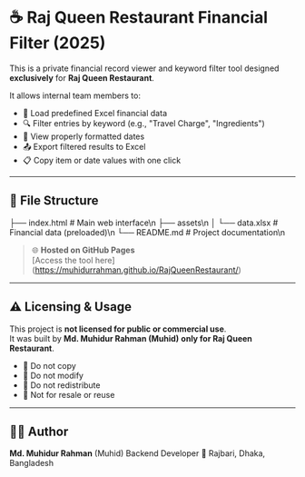 # ☕ Raj Queen Restaurant Financial Filter (2025)

This is a private financial record viewer and keyword filter tool designed **exclusively** for **Raj Queen Restaurant**.

It allows internal team members to:
- 📂 Load predefined Excel financial data
- 🔍 Filter entries by keyword (e.g., "Travel Charge", "Ingredients")
- 📅 View properly formatted dates
- 📤 Export filtered results to Excel
- 📋 Copy item or date values with one click

---

## 📁 File Structure

├── index.html # Main web interface\n
├── assets\n
│ └── data.xlsx # Financial data (preloaded)\n
└── README.md # Project documentation\n


> 🌐 **Hosted on GitHub Pages**  
> [Access the tool here] (https://muhidurrahman.github.io/RajQueenRestaurant/)

---

## ⚠️ Licensing & Usage

This project is **not licensed for public or commercial use**.  
It was built by **Md. Muhidur Rahman (Muhid)** **only for Raj Queen Restaurant**.

- 🚫 Do not copy
- 🚫 Do not modify
- 🚫 Do not redistribute
- 🚫 Not for resale or reuse

---

## 👨‍💻 Author

**Md. Muhidur Rahman** (Muhid) 
Backend Developer
📍 Rajbari, Dhaka, Bangladesh  
